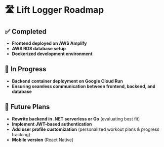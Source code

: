 # 🛣️ Lift Logger Roadmap  

## ✅ Completed  
- **Frontend deployed on AWS Amplify**  
- **AWS RDS database setup**  
- **Dockerized development environment**  

## 🔄 In Progress  
- **Backend container deployment on Google Cloud Run**  
- **Ensuring seamless communication between frontend, backend, and database**  

## 🚀 Future Plans  
- **Rewrite backend in .NET serverless or Go** (evaluating best fit)  
- **Implement JWT-based authentication**  
- **Add user profile customization** (personalized workout plans & progress tracking)  
- **Mobile version** (React Native)  
